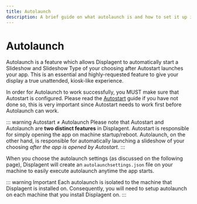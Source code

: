 ```yaml
---
title: Autolaunch
description: A brief guide on what autolaunch is and how to set it up inside of Displagent.
---
```


# Autolaunch

Autolaunch is a feature which allows Displagent to automatically start a Slideshow and Slideshow Type of your choosing after Autostart launches your app. This is an essential and highly-requested feature to give your display a true unattended, kiosk-like experience.

In order for Autolaunch to work successfully, you MUST make sure that Autostart is configured. Please read the [Autostart](/setup/autostart) guide if you have not done so, this is very important since Autostart needs to work first before Autolaunch can work.

::: warning Autostart ≠ Autolaunch
Please note that Autostart and Autolaunch are **two distinct features** in Displagent. Autostart is responsible for simply opening the app on machine startup/reboot. Autolaunch, on the other hand, is responsible for automatically launching a slideshow of your choosing *after the app is opened by Autostart*.
:::

When you choose the autolaunch settings (as discussed on the following page), Displagent will create an `autolaunchsettings.json` file on your machine to easily execute autolaunch anytime the app starts.

::: warning Important
Each autolaunch is isolated to the machine that Displagent is installed on. Consequently, you will need to setup autolaunch on each machine that you install Displagent on.
:::